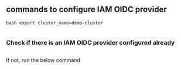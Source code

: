 ## commands to configure IAM OIDC provider
```bash export cluster_name=demo-cluster ```
```bash oidc_id=$(aws eks describe-cluster --name $cluster_name --query "cluster.identity.oidc.issuer" --output text | cut -d '/' -f 5) 
```
### Check if there is an IAM OIDC provider configured already
```bash aws iam list-open-id-connect-providers | grep $oidc_id | cut -d "/" -f4\n 
```
If not, run the below command

```bash eksctl utils associate-iam-oidc-provider --cluster $cluster_name --approve 
```

